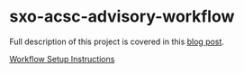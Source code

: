 # sxo-acsc-advisory-workflow

Full description of this project is covered in this [blog post](https://blogs.cisco.com/security/unleashing-securex).

[Workflow Setup Instructions](acsc_workflow.md)
